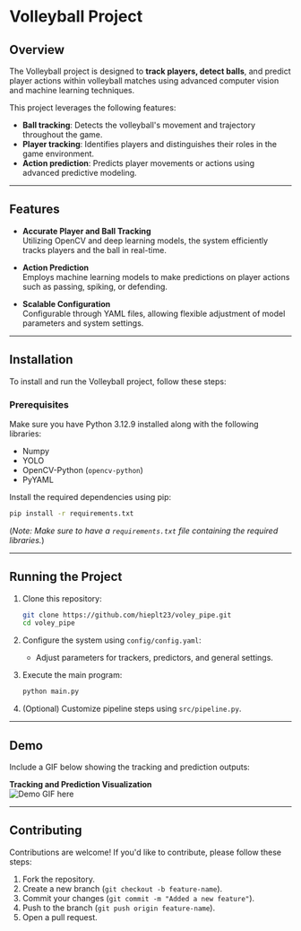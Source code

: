 # Volleyball Project

## Overview

The Volleyball project is designed to **track players, detect balls**, and predict player actions within volleyball matches using advanced computer vision and machine learning techniques.

This project leverages the following features:

- **Ball tracking**: Detects the volleyball's movement and trajectory throughout the game.
- **Player tracking**: Identifies players and distinguishes their roles in the game environment.
- **Action prediction**: Predicts player movements or actions using advanced predictive modeling.

---

## Features

- **Accurate Player and Ball Tracking**  
  Utilizing OpenCV and deep learning models, the system efficiently tracks players and the ball in real-time.

- **Action Prediction**  
  Employs machine learning models to make predictions on player actions such as passing, spiking, or defending.

- **Scalable Configuration**  
  Configurable through YAML files, allowing flexible adjustment of model parameters and system settings.

---

## Installation

To install and run the Volleyball project, follow these steps:

### Prerequisites
Make sure you have Python 3.12.9 installed along with the following libraries:

- Numpy
- YOLO
- OpenCV-Python (`opencv-python`)
- PyYAML

Install the required dependencies using pip:

```bash
pip install -r requirements.txt
```

(*Note: Make sure to have a `requirements.txt` file containing the required libraries.*)

---

## Running the Project

1. Clone this repository:

    ```bash
    git clone https://github.com/hieplt23/voley_pipe.git
    cd voley_pipe
    ```

2. Configure the system using `config/config.yaml`:

    - Adjust parameters for trackers, predictors, and general settings.

3. Execute the main program:

    ```bash
    python main.py
    ```

4. (Optional) Customize pipeline steps using `src/pipeline.py`.

---

## Demo

Include a GIF below showing the tracking and prediction outputs:

**Tracking and Prediction Visualization**  
![Demo GIF here](outputs/videos/output_visualized.gif)

---

## Contributing

Contributions are welcome! If you'd like to contribute, please follow these steps:

1. Fork the repository.
2. Create a new branch (`git checkout -b feature-name`).
3. Commit your changes (`git commit -m "Added a new feature"`).
4. Push to the branch (`git push origin feature-name`).
5. Open a pull request.
